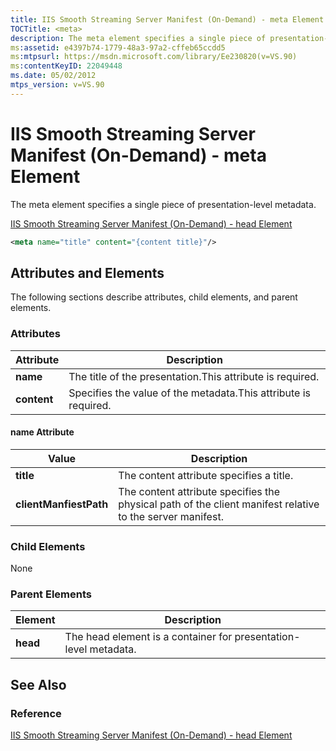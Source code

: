 ```yaml
---
title: IIS Smooth Streaming Server Manifest (On-Demand) - meta Element
TOCTitle: <meta>
description: The meta element specifies a single piece of presentation-level metadata.
ms:assetid: e4397b74-1779-48a3-97a2-cffeb65ccdd5
ms:mtpsurl: https://msdn.microsoft.com/library/Ee230820(v=VS.90)
ms:contentKeyID: 22049448
ms.date: 05/02/2012
mtps_version: v=VS.90
---
```


# IIS Smooth Streaming Server Manifest (On-Demand) - meta Element

The meta element specifies a single piece of presentation-level metadata.

[IIS Smooth Streaming Server Manifest (On-Demand) - head Element](iis-smooth-streaming-server-manifest-on-demand-head-element.md)  

```xml
<meta name="title" content="{content title}"/>
```

## Attributes and Elements

The following sections describe attributes, child elements, and parent elements.

### Attributes

|Attribute|Description|
|--- |--- |
|**name**|The title of the presentation.This attribute is required.|
|**content**|Specifies the value of the metadata.This attribute is required.|

#### name Attribute

|Value|Description|
|--- |--- |
|**title**|The content attribute specifies a title.|
|**clientManfiestPath**|The content attribute specifies the physical path of the client manifest relative to the server manifest.|

### Child Elements

None

### Parent Elements

|Element|Description|
|--- |--- |
|**head**|The head element is a container for presentation-level metadata.|

## See Also

### Reference

[IIS Smooth Streaming Server Manifest (On-Demand) - head Element](iis-smooth-streaming-server-manifest-on-demand-head-element.md)
